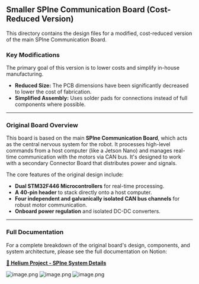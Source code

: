 ## Smaller SPIne Communication Board (Cost-Reduced Version)

This directory contains the design files for a modified, cost-reduced version of the main SPIne Communication Board.

### Key Modifications
The primary goal of this version is to lower costs and simplify in-house manufacturing.

- **Reduced Size:** The PCB dimensions have been significantly decreased to lower the cost of fabrication.
- **Simplified Assembly:** Uses solder pads for connections instead of full components where possible.

---
### Original Board Overview

This board is based on the main **SPIne Communication Board**, which acts as the central nervous system for the robot. It processes high-level commands from a host computer (like a Jetson Nano) and manages real-time communication with the motors via CAN bus. It's designed to work with a secondary Connector Board that distributes power and signals.

The core features of the original design include:
- **Dual STM32F446 Microcontrollers** for real-time processing.
- **A 40-pin header** to stack directly onto a host computer.
- **Four independent and galvanically isolated CAN bus channels** for robust motor communication.
- **Onboard power regulation** and isolated DC-DC converters.

---
### Full Documentation

For a complete breakdown of the original board's design, components, and system architecture, please see the full documentation on Notion:

**[📄 Helium Project - SPIne System Details](https://www.notion.so/atombot/The-Helium-Project-1a723e66a3218009b606e8f94d7b40a9?p=22423e66a321802cb875cee111c35315&pm=s)**

![image.png](attachment:5059c1e0-8a82-4f9f-a1fb-df0599b6cf46:image.png)
![image.png](attachment:45956e1d-d19f-4957-a9c0-c7620f4a7438:image.png)
![image.png](attachment:06098951-5fd1-4e71-976e-251163ffe08e:image.png)
